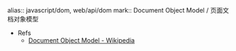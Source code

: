 alias:: javascript/dom, web/api/dom
mark:: Document Object Model / 页面文档对象模型
- Refs
  - [Document Object Model - Wikipedia](https://en.wikipedia.org/wiki/Document_Object_Model)